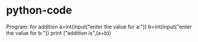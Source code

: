 # python-code
Program: for addition 
a=int(input("enter the value for a:"))
b=int(input("enter the value for b:"))
print ("addition is",(a+b))
